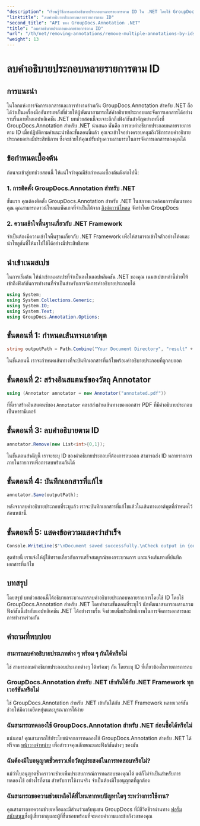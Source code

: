 ```yaml
---
"description": "เรียนรู้วิธีการลบคำอธิบายประกอบหลายรายการตาม ID ใน .NET โดยใช้ GroupDocs.Annotation เพื่อเพิ่มความสามารถในการจัดการเอกสารของคุณได้อย่างง่ายดาย"
"linktitle": "ลบคำอธิบายประกอบหลายรายการตาม ID"
"second_title": "API ของ GroupDocs.Annotation .NET"
"title": "ลบคำอธิบายประกอบหลายรายการตาม ID"
"url": "/th/net/removing-annotations/remove-multiple-annotations-by-ids/"
"weight": 13
---
```


# ลบคำอธิบายประกอบหลายรายการตาม ID

## การแนะนำ
ในโลกแห่งการจัดการเอกสารและการทำงานร่วมกัน GroupDocs.Annotation สำหรับ .NET ถือได้ว่าเป็นเครื่องมืออันทรงพลังที่ช่วยให้ผู้พัฒนาสามารถใส่คำอธิบายประกอบและจัดการเอกสารได้อย่างราบรื่นภายในแอปพลิเคชัน .NET บทช่วยสอนนี้จะเจาะลึกถึงฟังก์ชันสำคัญอย่างหนึ่งที่ GroupDocs.Annotation สำหรับ .NET นำเสนอ นั่นคือ การลบคำอธิบายประกอบหลายรายการตาม ID เมื่อปฏิบัติตามคำแนะนำทีละขั้นตอนนี้แล้ว คุณจะเข้าใจอย่างครอบคลุมถึงวิธีการลบคำอธิบายประกอบอย่างมีประสิทธิภาพ ซึ่งจะช่วยให้คุณปรับปรุงความสามารถในการจัดการเอกสารของคุณได้
## ข้อกำหนดเบื้องต้น
ก่อนจะเข้าสู่บทช่วยสอนนี้ ให้แน่ใจว่าคุณมีข้อกำหนดเบื้องต้นดังต่อไปนี้:
### 1. การติดตั้ง GroupDocs.Annotation สำหรับ .NET
ขั้นแรก คุณต้องติดตั้ง GroupDocs.Annotation สำหรับ .NET ในสภาพแวดล้อมการพัฒนาของคุณ คุณสามารถดาวน์โหลดแพ็คเกจที่จำเป็นได้จาก [ลิงค์ดาวน์โหลด](https://releases.groupdocs.com/annotation/net/) จัดทำโดย GroupDocs
### 2. ความเข้าใจพื้นฐานเกี่ยวกับ .NET Framework
จำเป็นต้องมีความเข้าใจพื้นฐานเกี่ยวกับ .NET Framework เพื่อให้สามารถเข้าใจตัวอย่างโค้ดและนำโซลูชันที่ให้มาไปใช้ได้อย่างมีประสิทธิภาพ

## นำเข้าเนมสเปซ
ในการเริ่มต้น ให้นำเข้าเนมสเปซที่จำเป็นลงในแอปพลิเคชัน .NET ของคุณ เนมสเปซเหล่านี้ช่วยให้เข้าถึงฟังก์ชันการทำงานที่จำเป็นสำหรับการจัดการคำอธิบายประกอบได้
```csharp
using System;
using System.Collections.Generic;
using System.IO;
using System.Text;
using GroupDocs.Annotation.Options;
```

## ขั้นตอนที่ 1: กำหนดเส้นทางเอาต์พุต
```csharp
string outputPath = Path.Combine("Your Document Directory", "result" + Path.GetExtension("input.pdf"));
```
ในขั้นตอนนี้ เราจะกำหนดเส้นทางที่จะบันทึกเอกสารที่แก้ไขพร้อมคำอธิบายประกอบที่ถูกลบออก
## ขั้นตอนที่ 2: สร้างอินสแตนซ์ของวัตถุ Annotator
```csharp
using (Annotator annotator = new Annotator("annotated.pdf"))
```
ที่นี่เราสร้างอินสแตนซ์ของ `Annotator` คลาสส่งผ่านเส้นทางของเอกสาร PDF ที่มีคำอธิบายประกอบเป็นพารามิเตอร์
## ขั้นตอนที่ 3: ลบคำอธิบายตาม ID
```csharp
annotator.Remove(new List<int>{0,1});
```
ในขั้นตอนสำคัญนี้ เราจะระบุ ID ของคำอธิบายประกอบที่ต้องการลบออก สามารถส่ง ID หลายรายการภายในรายการเพื่อการลบพร้อมกันได้
## ขั้นตอนที่ 4: บันทึกเอกสารที่แก้ไข
```csharp
annotator.Save(outputPath);
```
หลังจากลบคำอธิบายประกอบที่ระบุแล้ว เราจะบันทึกเอกสารที่แก้ไขแล้วในเส้นทางเอาต์พุตที่กำหนดไว้ก่อนหน้านี้
## ขั้นตอนที่ 5: แสดงข้อความแสดงว่าสำเร็จ
```csharp
Console.WriteLine($"\nDocument saved successfully.\nCheck output in {outputPath}.");
```
สุดท้ายนี้ เราแจ้งให้ผู้ใช้ทราบเกี่ยวกับการเสร็จสมบูรณ์ของกระบวนการ และแจ้งเส้นทางที่บันทึกเอกสารที่แก้ไข

## บทสรุป
โดยสรุป บทช่วยสอนนี้ได้อธิบายกระบวนการลบคำอธิบายประกอบหลายรายการโดยใช้ ID โดยใช้ GroupDocs.Annotation สำหรับ .NET โดยทำตามขั้นตอนที่ระบุไว้ นักพัฒนาสามารถผสานรวมฟังก์ชันนี้เข้ากับแอปพลิเคชัน .NET ได้อย่างราบรื่น จึงช่วยเพิ่มประสิทธิภาพในการจัดการเอกสารและการทำงานร่วมกัน
## คำถามที่พบบ่อย
### สามารถลบคำอธิบายประเภทต่าง ๆ พร้อม ๆ กันได้หรือไม่
ใช่ สามารถลบคำอธิบายประกอบประเภทต่างๆ ได้พร้อมๆ กัน โดยระบุ ID ที่เกี่ยวข้องในรายการการลบ
### GroupDocs.Annotation สำหรับ .NET เข้ากันได้กับ .NET Framework ทุกเวอร์ชันหรือไม่
ใช่ GroupDocs.Annotation สำหรับ .NET เข้ากันได้กับ .NET Framework หลายเวอร์ชัน ช่วยให้มีความยืดหยุ่นและบูรณาการได้ง่าย
### ฉันสามารถทดลองใช้ GroupDocs.Annotation สำหรับ .NET ก่อนซื้อได้หรือไม่
แน่นอน! คุณสามารถใช้ประโยชน์จากการทดลองใช้ GroupDocs.Annotation สำหรับ .NET ได้ฟรีจาก [หน้าวางจำหน่าย](https://releases.groupdocs.com/) เพื่อสำรวจคุณลักษณะและฟังก์ชันต่างๆ ของมัน
### ฉันต้องมีใบอนุญาตชั่วคราวเพื่อวัตถุประสงค์ในการทดสอบหรือไม่?
แม้ว่าใบอนุญาตชั่วคราวจะช่วยเพิ่มประสบการณ์การทดสอบของคุณได้ แต่ก็ไม่จำเป็นสำหรับการทดลองใช้ อย่างไรก็ตาม สำหรับการใช้งานจริง จำเป็นต้องมีใบอนุญาตที่ถูกต้อง
### ฉันสามารถขอความช่วยเหลือได้ที่ไหนหากพบปัญหาใดๆ ระหว่างการใช้งาน?
คุณสามารถขอความช่วยเหลือและมีส่วนร่วมกับชุมชน GroupDocs ที่มีชีวิตชีวาผ่านทาง [ฟอรั่มสนับสนุน](https://forum.groupdocs.com/c/annotation/10)ซึ่งผู้เชี่ยวชาญและผู้ที่ชื่นชอบพร้อมที่จะตอบคำถามและข้อกังวลของคุณ
